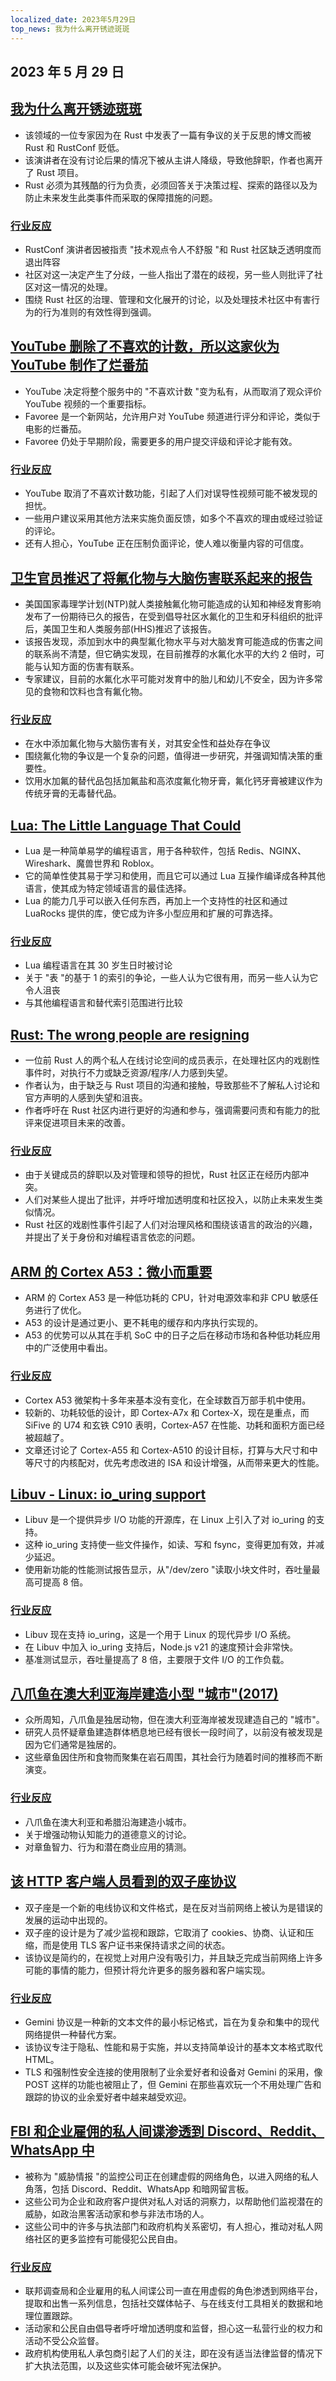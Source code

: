 ```yaml
---
localized_date: 2023年5月29日
top_news: 我为什么离开锈迹斑斑
---
```


## 2023 年 5 月 29 日

## [我为什么离开锈迹斑斑](https://www.jntrnr.com/why-i-left-rust/)

- 该领域的一位专家因为在 Rust 中发表了一篇有争议的关于反思的博文而被 Rust 和 RustConf 贬低。
- 该演讲者在没有讨论后果的情况下被从主讲人降级，导致他辞职，作者也离开了 Rust 项目。
- Rust 必须为其残酷的行为负责，必须回答关于决策过程、探索的路径以及为防止未来发生此类事件而采取的保障措施的问题。

### [行业反应](http://news.ycombinator.com/item?id=36101501)

- RustConf 演讲者因被指责 "技术观点令人不舒服 "和 Rust 社区缺乏透明度而退出阵容
- 社区对这一决定产生了分歧，一些人指出了潜在的歧视，另一些人则批评了社区对这一情况的处理。
- 围绕 Rust 社区的治理、管理和文化展开的讨论，以及处理技术社区中有害行为的行为准则的有效性得到强调。

## [YouTube 删除了不喜欢的计数，所以这家伙为 YouTube 制作了烂番茄](https://bgr.com/tech/youtube-removed-dislike-counts-so-this-guy-made-rotten-tomatoes-for-youtube-videos/)

- YouTube 决定将整个服务中的 "不喜欢计数 "变为私有，从而取消了观众评价 YouTube 视频的一个重要指标。
- Favoree 是一个新网站，允许用户对 YouTube 频道进行评分和评论，类似于电影的烂番茄。
- Favoree 仍处于早期阶段，需要更多的用户提交评级和评论才能有效。

### [行业反应](http://news.ycombinator.com/item?id=36105629)

- YouTube 取消了不喜欢计数功能，引起了人们对误导性视频可能不被发现的担忧。
- 一些用户建议采用其他方法来实施负面反馈，如多个不喜欢的理由或经过验证的评论。
- 还有人担心，YouTube 正在压制负面评论，使人难以衡量内容的可信度。

## [卫生官员推迟了将氟化物与大脑伤害联系起来的报告](https://www.salon.com/2023/03/16/health-officials-delayed-report-linking-fluoride-to-brain-harm_partner/)

- 美国国家毒理学计划(NTP)就人类接触氟化物可能造成的认知和神经发育影响发布了一份期待已久的报告，在受到倡导社区水氟化的卫生和牙科组织的批评后，美国卫生和人类服务部(HHS)推迟了该报告。
- 该报告发现，添加到水中的典型氟化物水平与对大脑发育可能造成的伤害之间的联系尚不清楚，但它确实发现，在目前推荐的水氟化水平的大约 2 倍时，可能与认知方面的伤害有联系。
- 专家建议，目前的水氟化水平可能对发育中的胎儿和幼儿不安全，因为许多常见的食物和饮料也含有氟化物。

### [行业反应](http://news.ycombinator.com/item?id=36106925)

- 在水中添加氟化物与大脑伤害有关，对其安全性和益处存在争议
- 围绕氟化物的争议是一个复杂的问题，值得进一步研究，并强调知情决策的重要性。
- 饮用水加氟的替代品包括加氟盐和高浓度氟化物牙膏，氟化钙牙膏被建议作为传统牙膏的无毒替代品。

## [Lua: The Little Language That Could](https://matt.blwt.io/post/lua-the-little-language-that-could/)

- Lua 是一种简单易学的编程语言，用于各种软件，包括 Redis、NGINX、Wireshark、魔兽世界和 Roblox。
- 它的简单性使其易于学习和使用，而且它可以通过 Lua 互操作编译成各种其他语言，使其成为特定领域语言的最佳选择。
- Lua 的能力几乎可以嵌入任何东西，再加上一个支持性的社区和通过 LuaRocks 提供的库，使它成为许多小型应用和扩展的可靠选择。

### [行业反应](http://news.ycombinator.com/item?id=36106267)

- Lua 编程语言在其 30 岁生日时被讨论
- 关于 "表 "的基于 1 的索引的争论，一些人认为它很有用，而另一些人认为它令人沮丧
- 与其他编程语言和替代索引范围进行比较

## [Rust: The wrong people are resigning](https://gist.github.com/fasterthanlime/42da9378768aebef662dd26dddf04849)

- 一位前 Rust 人的两个私人在线讨论空间的成员表示，在处理社区内的戏剧性事件时，对执行不力或缺乏资源/程序/人力感到失望。
- 作者认为，由于缺乏与 Rust 项目的沟通和接触，导致那些不了解私人讨论和官方声明的人感到失望和沮丧。
- 作者呼吁在 Rust 社区内进行更好的沟通和参与，强调需要问责和有能力的批评来促进项目未来的改善。

### [行业反应](http://news.ycombinator.com/item?id=36106942)

- 由于关键成员的辞职以及对管理和领导的担忧，Rust 社区正在经历内部冲突。
- 人们对某些人提出了批评，并呼吁增加透明度和社区投入，以防止未来发生类似情况。
- Rust 社区的戏剧性事件引起了人们对治理风格和围绕该语言的政治的兴趣，并提出了关于身份和对编程语言依恋的问题。

## [ARM 的 Cortex A53：微小而重要](https://chipsandcheese.com/2023/05/28/arms-cortex-a53-tiny-but-important/)

- ARM 的 Cortex A53 是一种低功耗的 CPU，针对电源效率和非 CPU 敏感任务进行了优化。
- A53 的设计是通过更小、更不耗电的缓存和内序执行实现的。
- A53 的优势可以从其在手机 SoC 中的日子之后在移动市场和各种低功耗应用中的广泛使用中看出。

### [行业反应](http://news.ycombinator.com/item?id=36102406)

- Cortex A53 微架构十多年来基本没有变化，在全球数百万部手机中使用。
- 较新的、功耗较低的设计，即 Cortex-A7x 和 Cortex-X，现在是重点，而 SiFive 的 U74 和玄铁 C910 表明，Cortex-A57 在性能、功耗和面积方面已经被超越了。
- 文章还讨论了 Cortex-A55 和 Cortex-A510 的设计目标，打算与大尺寸和中等尺寸的内核配对，优先考虑改进的 ISA 和设计增强，从而带来更大的性能。

## [Libuv - Linux: io_uring support](https://github.com/libuv/libuv/pull/3952)

- Libuv 是一个提供异步 I/O 功能的开源库，在 Linux 上引入了对 io_uring 的支持。
- 这种 io_uring 支持使一些文件操作，如读、写和 fsync，变得更加有效，并减少延迟。
- 使用新功能的性能测试报告显示，从"/dev/zero "读取小块文件时，吞吐量最高可提高 8 倍。

### [行业反应](http://news.ycombinator.com/item?id=36106196)

- Libuv 现在支持 io_uring，这是一个用于 Linux 的现代异步 I/O 系统。
- 在 Libuv 中加入 io_uring 支持后，Node.js v21 的速度预计会非常快。
- 基准测试显示，吞吐量提高了 8 倍，主要限于文件 I/O 的工作负载。

## [八爪鱼在澳大利亚海岸建造小型 "城市"(2017)](https://arstechnica.com/science/2017/09/why-octopuses-are-building-small-cities-off-the-coast-of-australia/)

- 众所周知，八爪鱼是独居动物，但在澳大利亚海岸被发现建造自己的 "城市"。
- 研究人员怀疑章鱼建造群体栖息地已经有很长一段时间了，以前没有被发现是因为它们通常是独居的。
- 这些章鱼因住所和食物而聚集在岩石周围，其社会行为随着时间的推移而不断演变。

### [行业反应](http://news.ycombinator.com/item?id=36103801)

- 八爪鱼在澳大利亚和希腊沿海建造小城市。
- 关于增强动物认知能力的道德意义的讨论。
- 对章鱼智力、行为和潜在商业应用的猜测。

## [该 HTTP 客户端人员看到的双子座协议](https://daniel.haxx.se/blog/2023/05/28/the-gemini-protocol-seen-by-this-http-client-person/)

- 双子座是一个新的电线协议和文件格式，是在反对当前网络上被认为是错误的发展的运动中出现的。
- 双子座的设计是为了减少监视和跟踪，它取消了 cookies、协商、认证和压缩，而是使用 TLS 客户证书来保持请求之间的状态。
- 该协议是简约的，在视觉上对用户没有吸引力，并且缺乏完成当前网络上许多可能的事情的能力，但预计将允许更多的服务器和客户端实现。

### [行业反应](http://news.ycombinator.com/item?id=36104533)

- Gemini 协议是一种新的文本文件的最小标记格式，旨在为复杂和集中的现代网络提供一种替代方案。
- 该协议专注于隐私、性能和易于实施，并以支持简单设计的基本文本格式取代 HTML。
- TLS 和强制性安全连接的使用限制了业余爱好者和设备对 Gemini 的采用，像 POST 这样的功能也被阻止了，但 Gemini 在那些喜欢玩一个不用处理广告和跟踪的协议的业余爱好者中越来越受欢迎。

## [FBI 和企业雇佣的私人间谍渗透到 Discord、Reddit、WhatsApp 中](https://www.leefang.com/p/private-spies-hired-by-the-fbi-and)

- 被称为 "威胁情报 "的监控公司正在创建虚假的网络角色，以进入网络的私人角落，包括 Discord、Reddit、WhatsApp 和暗网留言板。
- 这些公司为企业和政府客户提供对私人对话的洞察力，以帮助他们监视潜在的威胁，如政治黑客活动家和参与非法市场的人。
- 这些公司中的许多与执法部门和政府机构关系密切，有人担心，推动对私人网络社区的更多监控有可能侵犯公民自由。

### [行业反应](http://news.ycombinator.com/item?id=36100994)

- 联邦调查局和企业雇用的私人间谍公司一直在用虚假的角色渗透到网络平台，提取和出售一系列信息，包括社交媒体帖子、与在线支付工具相关的数据和地理位置跟踪。
- 活动家和公民自由倡导者呼吁增加透明度和监督，担心这一私营行业的权力和活动不受公众监督。
- 政府机构使用私人承包商引起了人们的关注，即在没有适当法律监督的情况下扩大执法范围，以及这些实体可能会破坏宪法保护。
